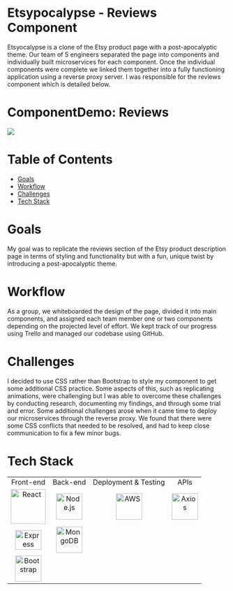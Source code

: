 # Etsypocalypse - Reviews Component

Etsyocalypse is a clone of the Etsy product page with a post-apocalyptic theme. Our team of 5 engineers separated the page into components and individually built microservices for each component.  Once the individual components were complete we linked them together into a fully functioning application using a reverse proxy server.  I was responsible for the reviews component which is detailed below.



# ComponentDemo: Reviews
![](https://thumbs.gfycat.com/DamagedSpottedDrongo-size_restricted.gif)

# Table of Contents
- [Goals](#goals)
- [Workflow](#workflow)
- [Challenges](#challenges)
- [Tech Stack](#tech-stack)

# Goals
My goal was to replicate the reviews section of the Etsy product description page in terms of styling and functionality but with a fun, unique twist by introducing a post-apocalyptic theme.  

# Workflow
As a group, we whiteboarded the design of the page, divided it into main components, and assigned each team member one or two components depending on the projected level of effort.  We kept track of our progress using Trello and managed our codebase using GitHub.  

# Challenges
I decided to use CSS rather than Bootstrap to style my component to get some additional CSS practice.  Some aspects of this, such as replicating animations, were challenging but I was able to overcome these challenges by conducting research, documenting my findings, and through some trial and error.  Some additional challenges arose when it came time to deploy our microservices through the reverse proxy.  We found that there were some CSS conflicts that needed to be resolved, and had to keep close communication to fix a few minor bugs.

# Tech Stack
<table>
  <tr>
  </tr>
  <tr>
    <td align="center">Front-end</td>
    <td align="center">Back-end</td>
    <td align="center">Deployment & Testing</td>
    <td align="center">APIs</td>
  </tr>
  <tr>
    <td align="center"><img src="https://upload.wikimedia.org/wikipedia/commons/thumb/a/a7/React-icon.svg/1280px-React-icon.svg.png" alt="React" title="React" width="80px"/></td>
    <td align="center"><img src="https://upload.wikimedia.org/wikipedia/commons/thumb/d/d9/Node.js_logo.svg/1280px-Node.js_logo.svg.png" alt="Node.js" title="Node.js" width="60px"/></td>
    <td align="center"><img src="https://seeklogo.net/wp-content/uploads/2015/09/amazon-web-services-logo.png" alt="AWS" title="AWS" width="60px"/></td>
    <td align="center"><img src="https://user-images.githubusercontent.com/8939680/57233884-20344080-6fe5-11e9-8df3-0df1282e1574.png" alt="Axios" title="Axios" width="60px"/></td>
  </tr>
  <tr>
    <td align="center"><img src="https://buttercms.com/static/images/tech_banners/ExpressJS.png" alt="Express" title="Express" width="60px" height="45px"/></td>
    <td align="center"><img src="https://www.logolynx.com/images/logolynx/f4/f436442c17fa509c78e28aa28c76b923.png" alt="MongoDB" title="MongoDB" width="60px"/></td>
  </tr>
  <tr>
    <td align="center"><img src="https://fuzati.com/wp-content/uploads/2016/12/Bootstrap-Logo.png" alt="Bootstrap" title="Bootstrap" width="60px"/></td>
  </tr>
</table>
